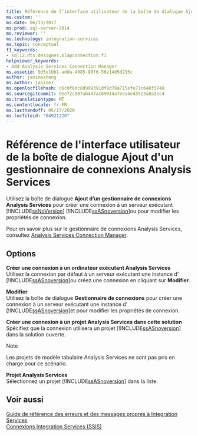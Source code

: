 ```yaml
---
title: Référence de l’interface utilisateur de la boîte de dialogue Ajout d’un gestionnaire de connexions Analysis Services | Microsoft Docs
ms.custom: ''
ms.date: 06/13/2017
ms.prod: sql-server-2014
ms.reviewer: ''
ms.technology: integration-services
ms.topic: conceptual
f1_keywords:
- sql12.dts.designer.olapconnection.f1
helpviewer_keywords:
- Add Analysis Services Connection Manager
ms.assetid: 9d5e1bb1-adda-4985-80f6-56e14d5d295c
author: janinezhang
ms.author: janinez
ms.openlocfilehash: c6c0f6dc8d999391df8d78a715efe71c648f3748
ms.sourcegitcommit: 9ee72c507ab447ac69014a7eea4e43523a0a3ec4
ms.translationtype: MT
ms.contentlocale: fr-FR
ms.lasthandoff: 06/17/2020
ms.locfileid: "84921220"
---
```

# <a name="add-analysis-services-connection-manager-dialog-box-ui-reference"></a>Référence de l'interface utilisateur de la boîte de dialogue Ajout d'un gestionnaire de connexions Analysis Services
  Utilisez la boîte de dialogue **Ajout d’un gestionnaire de connexions Analysis Services** pour créer une connexion à un serveur exécutant [!INCLUDE[ssNoVersion](../../includes/ssnoversion-md.md)] [!INCLUDE[ssASnoversion](../../includes/ssasnoversion-md.md)]ou pour modifier les propriétés de connexion.  
  
 Pour en savoir plus sur le gestionnaire de connexions Analysis Services, consultez [Analysis Services Connection Manager](analysis-services-connection-manager.md).  
  
## <a name="options"></a>Options  
 **Créer une connexion à un ordinateur exécutant Analysis Services**  
 Utilisez la connexion par défaut à un serveur exécutant une instance d’ [!INCLUDE[ssASnoversion](../../includes/ssasnoversion-md.md)]ou créez une connexion en cliquant sur **Modifier**.  
  
 **Modifier**  
 Utilisez la boîte de dialogue **Gestionnaire de connexions** pour créer une connexion à un serveur exécutant une instance d’ [!INCLUDE[ssASnoversion](../../includes/ssasnoversion-md.md)]et pour modifier les propriétés de connexion.  
  
 **Créer une connexion à un projet Analysis Services dans cette solution**  
 Spécifiez que la connexion utilisera un projet [!INCLUDE[ssASnoversion](../../includes/ssasnoversion-md.md)] dans la solution ouverte.  
  
> [!NOTE]  
>  Les projets de modèle tabulaire Analysis Services ne sont pas pris en charge pour ce scénario.  
  
 **Projet Analysis Services**  
 Sélectionnez un projet [!INCLUDE[ssASnoversion](../../includes/ssasnoversion-md.md)] dans la liste.  
  
## <a name="see-also"></a>Voir aussi  
 [Guide de référence des erreurs et des messages propres à Integration Services](../integration-services-error-and-message-reference.md)   
 [Connexions Integration Services &#40;SSIS&#41;](integration-services-ssis-connections.md)  
  
  
